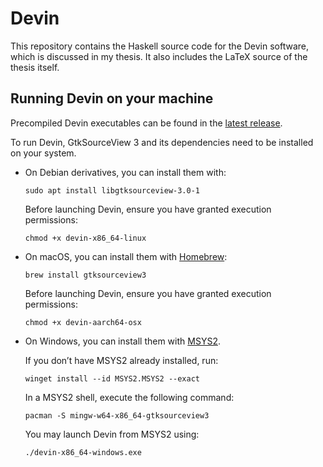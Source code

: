 # Devin

This repository contains the Haskell source code for the Devin software, which
is discussed in my thesis. It also includes the LaTeX source of the thesis
itself.

## Running Devin on your machine

Precompiled Devin executables can be found in the
[latest release](https://github.com/xmamo/devin/releases/latest).

To run Devin, GtkSourceView 3 and its dependencies need to be installed on your
system.

* On Debian derivatives, you can install them with:

  ```Shell
  sudo apt install libgtksourceview-3.0-1
  ```

  Before launching Devin, ensure you have granted execution permissions:

  ```Shell
  chmod +x devin-x86_64-linux
  ```

* On macOS, you can install them with [Homebrew](https://brew.sh/):

  ```Shell
  brew install gtksourceview3
  ```

  Before launching Devin, ensure you have granted execution permissions:

  ```Shell
  chmod +x devin-aarch64-osx
  ```

* On Windows, you can install them with [MSYS2](https://www.msys2.org/).

  If you don’t have MSYS2 already installed, run:

  ```Batchfile
  winget install --id MSYS2.MSYS2 --exact
  ```

  In a MSYS2 shell, execute the following command:

  ```Shell
  pacman -S mingw-w64-x86_64-gtksourceview3
  ```

  You may launch Devin from MSYS2 using:

  ```Shell
  ./devin-x86_64-windows.exe
  ```

